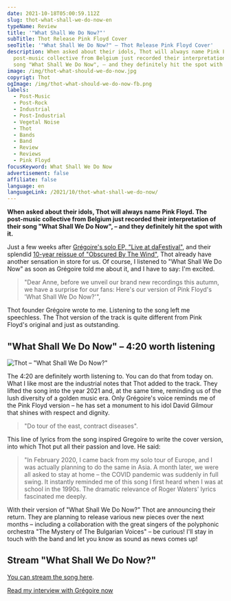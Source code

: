 ```yaml
---
date: 2021-10-18T05:00:59.112Z
slug: thot-what-shall-we-do-now-en
typeName: Review
title: '"What Shall We Do Now?"'
subTitle: Thot Release Pink Floyd Cover
seoTitle: '"What Shall We Do Now?" – Thot Release Pink Floyd Cover'
description: When asked about their idols, Thot will always name Pink Floyd. The
  post-music collective from Belgium just recorded their interpretation of their
  song "What Shall We Do Now", – and they definitely hit the spot with it.
image: /img/thot-what-should-we-do-now.jpg
copyrigt: Thot
ogImage: /img/thot-what-should-we-do-now-fb.png
labels:
  - Post-Music
  - Post-Rock
  - Industrial
  - Post-Industrial
  - Vegetal Noise
  - Thot
  - Bands
  - Band
  - Review
  - Reviews
  - Pink Floyd
focusKeyword: What Shall We Do Now
advertisement: false
affiliate: false
language: en
languageLink: /2021/10/thot-what-shall-we-do-now/
---
```

**When asked about their idols, Thot will always name Pink Floyd. The post-music collective from Belgium just recorded their interpretation of their song "What Shall We Do Now", – and they definitely hit the spot with it.**

Just a few weeks after [Grégoire's solo EP, "Live at daFestival"](/2021/07/live-at-dafestival-gregoire-thot-en), and their splendid [10-year reissue of "Obscured By The Wind"](/2021/06/thot-feiern-10-jahre-obscured-by-the-wind-en), Thot already have another sensation in store for us. Of course, I listened to "What Shall We Do Now" as soon as Grégoire told me about it, and I have to say: I'm excited.

> "Dear Anne, before we unveil our brand new recordings this autumn, we have a surprise for our fans: Here's our version of Pink Floyd's 'What Shall We Do Now?'",

Thot founder Grégoire wrote to me. Listening to the song left me speechless. The Thot version of the track is quite different from Pink Floyd's original and just as outstanding.

## "What Shall We Do Now" – 4:20 worth listening

![Thot – "What Shall We Do Now?"](/img/thot-what-should-we-do-now.jpeg "Thot – \"What Shall We Do Now?\"")

The 4:20 are definitely worth listening to. You can do that from today on. What I like most are the industrial notes that Thot added to the track. They lifted the song into the year 2021 and, at the same time, reminding us of the lush diversity of a golden music era. Only Grégoire's voice reminds me of the Pink Floyd version – he has set a monument to his idol David Gilmour that shines with respect and dignity.

> "Do tour of the east, contract diseases".

This line of lyrics from the song inspired Gregoire to write the cover version, into which Thot put all their passion and love. He said:

> "In February 2020, I came back from my solo tour of Europe, and I was actually planning to do the same in Asia. A month later, we were all asked to stay at home – the COVID pandemic was suddenly in full swing. It instantly reminded me of this song I first heard when I was at school in the 1990s. The dramatic relevance of Roger Waters' lyrics fascinated me deeply.

With their version of "What Shall We Do Now?" Thot are announcing their return. They are planning to release various new pieces over the next months – including a collaboration with the great singers of the polyphonic orchestra "The Mystery of The Bulgarian Voices" – be curious! I'll stay in touch with the band and let you know as sound as news comes up!

## Stream "What Shall We Do Now?"

[You can stream the song here](https://thotweb.net/wswdn/).

[Read my interview with Grégoire now](/2021/04/thot-interview-en)